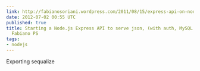 ```yaml
---
link: http://fabianosoriani.wordpress.com/2011/08/15/express-api-on-node-js-with-mysql-auth/
date: 2012-07-02 00:55 UTC
published: true
title: Starting a Node.js Express API to serve json, (with auth, MySQL – based) «
  Fabiano PS
tags:
- nodejs
---
```


Exporting sequalize
